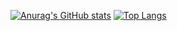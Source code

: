 <!--
**fushindcw/fushindcw** is a ✨ _special_ ✨ repository because its `README.md` (this file) appears on your GitHub profile.

Here are some ideas to get you started:

- 🔭 I’m currently working on ...
- 🌱 I’m currently learning ...
- 👯 I’m looking to collaborate on ...
- 🤔 I’m looking for help with ...
- 💬 Ask me about ...
- 📫 How to reach me: ...
- 😄 Pronouns: ...
- ⚡ Fun fact: ...
-->
[![Anurag's GitHub stats](https://github-readme-stats.vercel.app/api?username=fushindcw&theme=tokyonight)](https://github.com/fushindcw/fushindcw.github.io)
[![Top Langs](https://github-readme-stats.vercel.app/api/top-langs/?username=fushindcw&layout=compact)](https://github.com/anuraghazra/github-readme-stats)
